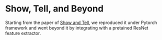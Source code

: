 # Show, Tell, and Beyond

Starting from the paper of [Show and Tell](https://www.cv-foundation.org/openaccess/content_cvpr_2015/html/Vinyals_Show_and_Tell_2015_CVPR_paper.html), we reproduced it under Pytorch framework and went beyond it by integrating with a pretained ResNet feature extractor.
